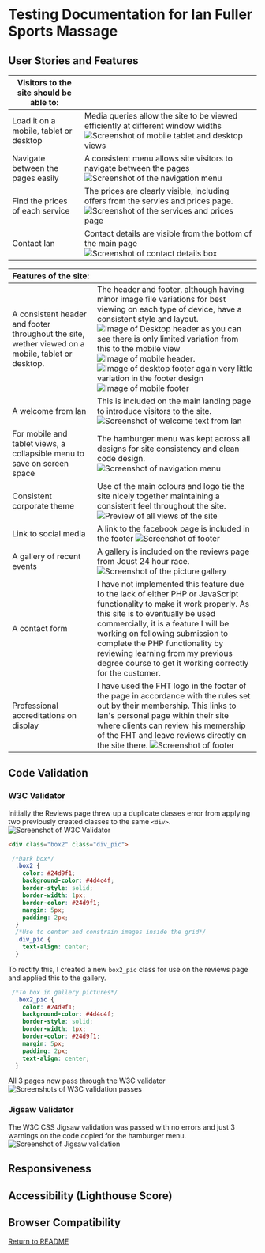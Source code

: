 # Testing Documentation for Ian Fuller Sports Massage

## User Stories and Features

| Visitors to the site should be able to: |      |
| ----------------------------------------| --- |
| Load it on a mobile, tablet or desktop  | Media queries allow the site to be viewed efficiently at different window widths ![Screenshot of mobile tablet and desktop views](mainpage.png)|
| Navigate between the pages easily       | A consistent menu allows site visitors to navigate between the pages ![Screenshot of the navigation menu](navigation.png)|
| Find the prices of each service         | The prices are clearly visible, including offers from the servies and prices page. ![Screenshot of the services and prices page](servicepage.png)|
| Contact Ian                             | Contact details are visible from the bottom of the main page![Screenshot of contact details box](contact_details.png) |

|Features of the site:                    |         |
| --------------------------------------- | --------|
| A consistent header and footer throughout the site, wether viewed on a mobile, tablet or desktop. | The header and footer, although having minor image file variations for best viewing on each type of device, have a consistent style and layout. ![Image of Desktop header](desktop_header.png) as you can see there is only limited variation from this to the mobile view ![Image of mobile header](mobile_header.png). ![Image of desktop footer](tablet_desktop_footer.png) again very little variation in the footer design ![Image of mobile footer](mobile_footer.png) |
| A welcome from Ian                       | This is included on the main landing page to introduce visitors to the site. ![Screenshot of welcome text from Ian](mainpage.png) |
| For mobile and tablet views, a collapsible menu to save on screen space | The hamburger menu was kept across all designs for site consistency and clean code design. ![Screenshot of navigation menu](navigation.png) |
| Consistent corporate theme               | Use of the main colours and logo tie the site nicely together maintaining a consistent feel throughout the site. ![Preview of all views of the site](preview.png) |
| Link to social media                     | A link to the facebook page is included in the footer ![Screenshot of footer](tablet_desktop_footer.png) |
| A gallery of recent events               | A gallery is included on the reviews page from Joust 24 hour race. ![Screenshot of the picture gallery](gallery.png) |
| A contact form                           | I have not implemented this feature due to the lack of either PHP or JavaScript functionality to make it work properly. As this site is to eventually be used commercially, it is a feature I will be working on following submission to complete the PHP functionality by reviewing learning from my previous degree course to get it working correctly for the customer. |
| Professional accreditations on display   | I have used the FHT logo in the footer of the page in accordance with the rules set out by their membership. This links to Ian's personal page within their site where clients can review his memership of the FHT and leave reviews directly on the site there. ![Screenshot of footer](mobile_footer.png) |

## Code Validation

### W3C Validator

Initially the Reviews page threw up a duplicate classes error from applying two previously created classes to the same `<div>`.
![Screenshot of W3C Validator](w3c_reviews_error.png)
```html
<div class="box2" class="div_pic">
```
```css
 /*Dark box*/
  .box2 {
    color: #24d9f1;
    background-color: #4d4c4f;
    border-style: solid;
    border-width: 1px;
    border-color: #24d9f1;
    margin: 5px;
    padding: 2px;
  }
  /*Use to center and constrain images inside the grid*/
  .div_pic {
    text-align: center;
  }
  ```
To rectify this, I created a new `box2_pic` class for use on the reviews page and applied this to the gallery. 

```css
 /*To box in gallery pictures*/
  .box2_pic {
    color: #24d9f1;
    background-color: #4d4c4f;
    border-style: solid;
    border-width: 1px;
    border-color: #24d9f1;
    margin: 5px;
    padding: 2px;
    text-align: center;
  }
  ```

  All 3 pages now pass through the W3C validator
  ![Screenshots of W3C validation passes](w3c_passed.png)


  ### Jigsaw Validator

  The W3C CSS Jigsaw validation was passed with no errors and just 3 warnings on the code copied for the hamburger menu. 
  ![Screenshot of Jigsaw validation](css_validation.png)

## Responsiveness

## Accessibility (Lighthouse Score)

## Browser Compatibility

[Return to README](../../README.md)